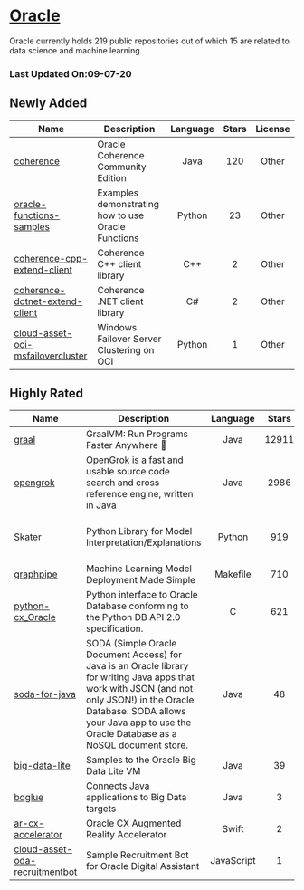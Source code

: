 # [Oracle](https://github.com/oracle)

Oracle currently holds 219 public repositories out of which 15 are related to data science and machine learning.

 ### Last Updated On:09-07-20

## Newly Added

| Name | Description | Language | Stars | License |
| ---- | ----------- | :--------: | :-----: | :-------: |
| [coherence](https://github.com/oracle/coherence) | Oracle Coherence Community Edition | Java | 120 | Other |
| [oracle-functions-samples](https://github.com/oracle/oracle-functions-samples) | Examples demonstrating how to use Oracle Functions | Python | 23 | Other |
| [coherence-cpp-extend-client](https://github.com/oracle/coherence-cpp-extend-client) | Coherence C++ client library | C++ | 2 | Other |
| [coherence-dotnet-extend-client](https://github.com/oracle/coherence-dotnet-extend-client) | Coherence .NET client library | C# | 2 | Other |
| [cloud-asset-oci-msfailovercluster](https://github.com/oracle/cloud-asset-oci-msfailovercluster) | Windows Failover Server Clustering on OCI | Python | 1 | Other |

## Highly Rated

| Name | Description | Language | Stars | License |
| ---- | ----------- | :--------: | :-----: | :-------: |
 | [graal](https://github.com/oracle/graal) | GraalVM: Run Programs Faster Anywhere :rocket: | Java | 12911 | Other |
| [opengrok](https://github.com/oracle/opengrok) | OpenGrok is a fast and usable source code search and cross reference engine, written in Java | Java | 2986 | Other |
| [Skater](https://github.com/oracle/Skater) | Python Library for Model Interpretation/Explanations | Python | 919 | Universal Permissive License v1.0 |
| [graphpipe](https://github.com/oracle/graphpipe) | Machine Learning Model Deployment Made Simple | Makefile | 710 | Other |
| [python-cx_Oracle](https://github.com/oracle/python-cx_Oracle) | Python interface to Oracle Database conforming to the Python DB API 2.0 specification. | C | 621 | Other |
| [soda-for-java](https://github.com/oracle/soda-for-java) | SODA (Simple Oracle Document Access) for Java is an Oracle library for writing Java apps that work with JSON (and not only JSON!) in the Oracle Database. SODA allows your Java app to use the Oracle Database as a NoSQL document store. | Java | 48 | Other |
| [big-data-lite](https://github.com/oracle/big-data-lite) | Samples to the Oracle Big Data Lite VM | Java | 39 | MIT License |
| [bdglue](https://github.com/oracle/bdglue) | Connects Java applications to Big Data targets | Java | 3 | Apache License 2.0 |
| [ar-cx-accelerator](https://github.com/oracle/ar-cx-accelerator) | Oracle CX Augmented Reality Accelerator | Swift | 2 | Other |
| [cloud-asset-oda-recruitmentbot](https://github.com/oracle/cloud-asset-oda-recruitmentbot) | Sample Recruitment Bot for Oracle Digital Assistant | JavaScript | 1 | Other |
